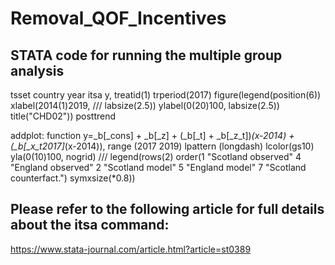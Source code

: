 # Removal_QOF_Incentives

## STATA code for running the multiple group analysis

tsset country year
itsa y, treatid(1) trperiod(2017) figure(legend(position(6)) xlabel(2014(1)2019,  ///
labsize(2.5)) ylabel(0(20)100, labsize(2.5)) title("CHD02")) posttrend

addplot: function y=_b[_cons] + _b[_z] + (_b[_t] + _b[_z_t])*(x-2014) + (_b[_x_t2017]*(x-2014)), range (2017 2019) lpattern (longdash) lcolor(gs10) yla(0(10)100, nogrid) ///
legend(rows(2) order(1 "Scotland observed" 4 "England observed" 2 "Scotland model" 5 "England model" 7 "Scotland counterfact.") symxsize(*0.8))

## Please refer to the following article for full details about the itsa command:
https://www.stata-journal.com/article.html?article=st0389 
